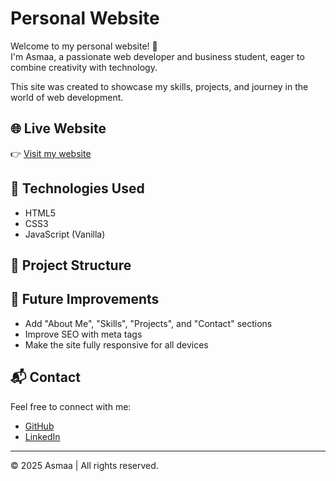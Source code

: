 # Personal Website

Welcome to my personal website! 👋  
I'm Asmaa, a passionate web developer and business student, eager to combine creativity with technology.

This site was created to showcase my skills, projects, and journey in the world of web development.

## 🌐 Live Website
👉 [Visit my website](https://codingmento.github.io/personal-website/)

## 🚀 Technologies Used
- HTML5
- CSS3
- JavaScript (Vanilla)

## 📂 Project Structure


## 🧩 Future Improvements
- Add "About Me", "Skills", "Projects", and "Contact" sections
- Improve SEO with meta tags
- Make the site fully responsive for all devices

## 📬 Contact
Feel free to connect with me:
- [GitHub](https://github.com/codingmento)
- [LinkedIn](https://www.linkedin.com/in/asmaa-adass-a798a435b/)

---

© 2025 Asmaa | All rights reserved.
